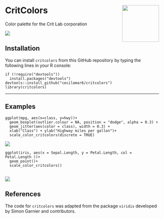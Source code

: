 # CritColors <img src="https://pbs.twimg.com/profile_images/981201429053497344/l5aYYID5_400x400.jpg" align="right" alt="" width="120" />
Color palette for the Crit Lab corporation

![](../master/figures/colorgradient.jpg)


## Installation

You can install `critcolors` from this GitHub repository by typing the following lines in your R 
console:

```{r}
if (!require("devtools")) 
  install.packages("devtools")
devtools::install_github("cecilomar6/critcolors")
library(critcolors)
```
---

## Examples

```{r}
ggplot(mpg, aes(x=class, y=hwy))+ 
  geom_boxplot(outlier.colour = NA, position = "dodge", alpha = 0.3) +
  geom_jitter(aes(color = class), width = 0.3) +
  xlab("Class") + ylab("Highway miles per gallon")+
  scale_color_critcolors(discrete = TRUE)
```

![](../master/figures/example1.png)


```{r}
ggplot(iris, aes(x = Sepal.Length, y = Petal.Length, col = Petal.Length ))+
  geom_point()+
  scale_color_critcolors()
```
![](../master/figures/example2.png)
---

## References

The code for `critcolors` was adapted from the package `viridis` developed by Simon Garnier and contributors.


